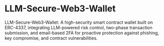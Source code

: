 # LLM-Secure-Web3-Wallet
LLM-Secure-Web3-Wallet: A high-security smart contract wallet built on ERC-4337, integrating LLM-powered risk control, two-phase transaction submission, and email-based 2FA for proactive protection against phishing, key compromise, and contract vulnerabilities.

